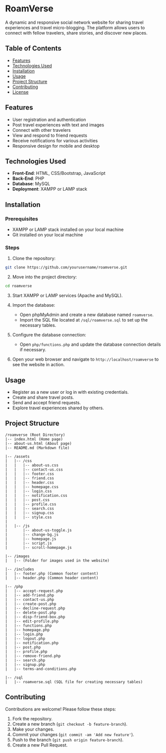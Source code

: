 
# RoamVerse

A dynamic and responsive social network website for sharing travel experiences and travel micro-blogging. The platform allows users to connect with fellow travelers, share stories, and discover new places.

## Table of Contents

- [Features](#features)
- [Technologies Used](#technologies-used)
- [Installation](#installation)
- [Usage](#usage)
- [Project Structure](#project-structure)
- [Contributing](#contributing)
- [License](#license)

## Features

- User registration and authentication
- Post travel experiences with text and images
- Connect with other travelers
- View and respond to friend requests
- Receive notifications for various activities
- Responsive design for mobile and desktop

## Technologies Used

- **Front-End**: HTML, CSS/Bootstrap, JavaScript
- **Back-End**: PHP
- **Database**: MySQL
- **Deployment**: XAMPP or LAMP stack

## Installation

### Prerequisites

- XAMPP or LAMP stack installed on your local machine
- Git installed on your local machine

### Steps

1. Clone the repository:

```bash
git clone https://github.com/yourusername/roamverse.git
```

2. Move into the project directory:

```bash
cd roamverse
```

3. Start XAMPP or LAMP services (Apache and MySQL).

4. Import the database:
   - Open phpMyAdmin and create a new database named `roamverse`.
   - Import the SQL file located at `/sql/roamverse.sql` to set up the necessary tables.

5. Configure the database connection:
   - Open `php/functions.php` and update the database connection details if necessary.

6. Open your web browser and navigate to `http://localhost/roamverse` to see the website in action.

## Usage

- Register as a new user or log in with existing credentials.
- Create and share travel posts.
- Send and accept friend requests.
- Explore travel experiences shared by others.

## Project Structure

```plaintext
/roamverse (Root Directory)
|-- index.html (Home page)
|-- about-us.html (About page)
|-- README.md (Markdown file)

|-- /assets
|   |-- /css
|   |   |-- about-us.css
|   |   |-- contact-us.css
|   |   |-- footer.css
|   |   |-- friend.css
|   |   |-- header.css
|   |   |-- homepage.css
|   |   |-- login.css
|   |   |-- notification.css
|   |   |-- post.css
|   |   |-- profile.css
|   |   |-- search.css
|   |   |-- signup.css
|   |   |-- style.css
|
|   |-- /js
|       |-- about-us-toggle.js
|       |-- change-bg.js
|       |-- homepage.js
|       |-- script.js
|       |-- scroll-homepage.js

|-- /images
|   |-- (Folder for images used in the website)

|-- /includes
|   |-- footer.php (Common footer content)
|   |-- header.php (Common header content)

|-- /php
|   |-- accept-request.php
|   |-- add-friend.php
|   |-- contact-us.php
|   |-- create-post.php
|   |-- decline-request.php
|   |-- delete-post.php
|   |-- disp-friend-box.php
|   |-- edit-profile.php
|   |-- functions.php
|   |-- homepage.php
|   |-- login.php
|   |-- logout.php
|   |-- notification.php
|   |-- post.php
|   |-- profile.php
|   |-- remove-friend.php
|   |-- search.php
|   |-- signup.php
|   |-- terms-and-conditions.php

|-- /sql
|   |-- roamverse.sql (SQL file for creating necessary tables)
```

## Contributing

Contributions are welcome! Please follow these steps:

1. Fork the repository.
2. Create a new branch (`git checkout -b feature-branch`).
3. Make your changes.
4. Commit your changes (`git commit -am 'Add new feature'`).
5. Push to the branch (`git push origin feature-branch`).
6. Create a new Pull Request.

